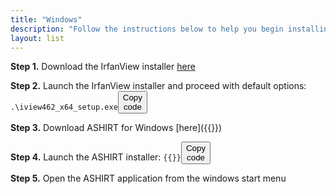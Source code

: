 ```yaml
---
title: "Windows"
description: "Follow the instructions below to help you begin installing Ashirt to your local desktop"
layout: list
---
```


**Step 1.** Download the IrfanView installer [here](https://download.betanews.com/download/967963863-1/iview462_x64_setup.exe)

**Step 2.** Launch the IrfanView installer and proceed with default options:\
<code class="windows-code-smaller" id="launch-ir-fanview-installer">.\iview462_x64_setup.exe<button onClick="copyCode('launch-ir-fanview-installer')">Copy code</button></code>

**Step 3.** Download ASHIRT for Windows [here]({{<fetch-ashirt-version template="https://github.com/ashirt-ops/ashirt/releases/download/%[1]v/ashirt-%[1]v.exe">}})

**Step 4.** Launch the ASHIRT installer:
<code class="windows-code-smaller" id="launch-ashirt-installer">{{<fetch-ashirt-version template=".\ashirt-%[1]v.exe">}}<button onClick="copyCode('launch-ashirt-installer')">Copy code</button></code>

**Step 5.** Open the ASHIRT application from the windows start menu